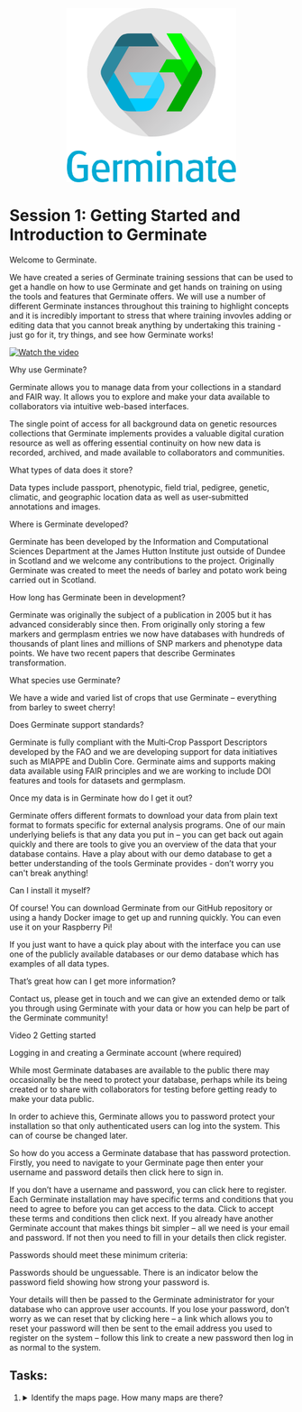 <!-- Use these horrible HTML tag attributes because Markdown only supports limited HTML/CSS -->
<p align="center">
  <img src="img/germinate-square-name.svg" width="300" alt="Crop Trust">
</p>


# Session 1: Getting Started and Introduction to Germinate

Welcome to Germinate.

We have created a series of Germinate training sessions that can be used to get a handle on how to use Germinate and get hands on training on using the tools and features that Germinate offers. We will use a number of different Germinate instances throughout this training to highlight concepts and it is incredibly important to stress that where training invovles adding or editing data that you cannot break anything by undertaking this training - just go for it, try things, and see how Germinate works!

[![Watch the video](https://img.youtube.com/vi/w8CWSS2Whh4/default.jpg)](https://youtu.be/w8CWSS2Whh4)

Why use Germinate? 

Germinate allows you to manage data from your collections in a standard and FAIR way. It allows you to explore and make your data available to collaborators via intuitive web-based interfaces. 

The single point of access for all background data on genetic resources collections that Germinate implements provides a valuable digital curation resource as well as offering essential continuity on how new data is recorded, archived, and made available to collaborators and communities. 

What types of data does it store? 

Data types include passport, phenotypic, field trial, pedigree, genetic, climatic, and geographic location data as well as user‐submitted annotations and images. 

Where is Germinate developed? 

Germinate has been developed by the Information and Computational Sciences Department at the James Hutton Institute just outside of Dundee in Scotland and we welcome any contributions to the project. Originally Germinate was created to meet the needs of barley and potato work being carried out in Scotland. 

How long has Germinate been in development? 

Germinate was originally the subject of a publication in 2005 but it has advanced considerably since then. From originally only storing a few markers and germplasm entries we now have databases with hundreds of thousands of plant lines and millions of SNP markers and phenotype data points. We have two recent papers that describe Germinates transformation. 

What species use Germinate? 

We have a wide and varied list of crops that use Germinate – everything from barley to sweet cherry! 

Does Germinate support standards? 

Germinate is fully compliant with the Multi‐Crop Passport Descriptors developed by the FAO and we are developing support for data initiatives such as MIAPPE and Dublin Core. Germinate aims and supports making data available using FAIR principles and we are working to include DOI features and tools for datasets and germplasm. 

Once my data is in Germinate how do I get it out? 

Germinate offers different formats to download your data from plain text format to formats specific for external analysis programs. One of our main underlying beliefs is that any data you put in – you can get back out again quickly and there are tools to give you an overview of the data that your database contains. Have a play about with our demo database to get a better understanding of the tools Germinate provides - don’t worry you can't break anything! 

Can I install it myself? 

Of course! You can download Germinate from our GitHub repository or using a handy Docker image to get up and running quickly. You can even use it on your Raspberry Pi! 

If you just want to have a quick play about with the interface you can use one of the publicly available databases or our demo database which has examples of all data types. 

That’s great how can I get more information? 

Contact us, please get in touch and we can give an extended demo or talk you through using Germinate with your data or how you can help be part of the Germinate community! 

 

Video 2 Getting started 

Logging in and creating a Germinate account (where required) 

While most Germinate databases are available to the public there may occasionally be the need to protect your database, perhaps while its being created or to share with collaborators for testing before getting ready to make your data public. 

In order to achieve this, Germinate allows you to password protect your installation so that only authenticated users can log into the system. This can of course be changed later. 

So how do you access a Germinate database that has password protection. Firstly, you need to navigate to your Germinate page then enter your username and password details then click here to sign in.  

If you don’t have a username and password, you can click here to register. Each Germinate installation may have specific terms and conditions that you need to agree to before you can get access to the data. Click to accept these terms and conditions then click next. If you already have another Germinate account that makes things bit simpler – all we need is your email and password. If not then you need to fill in your details then click register. 

Passwords should meet these minimum criteria:  

Passwords should be unguessable. There is an indicator below the password field showing how strong your password is. 

Your details will then be passed to the Germinate administrator for your database who can approve user accounts. If you lose your password, don’t worry as we can reset that by clicking here – a link which allows you to reset your password will then be sent to the email address you used to register on the system – follow this link to create a new password then log in as normal to the system. 

## Tasks:

1. <details><summary>Identify the maps page. How many maps are there?</summary>Answer: X</details>

